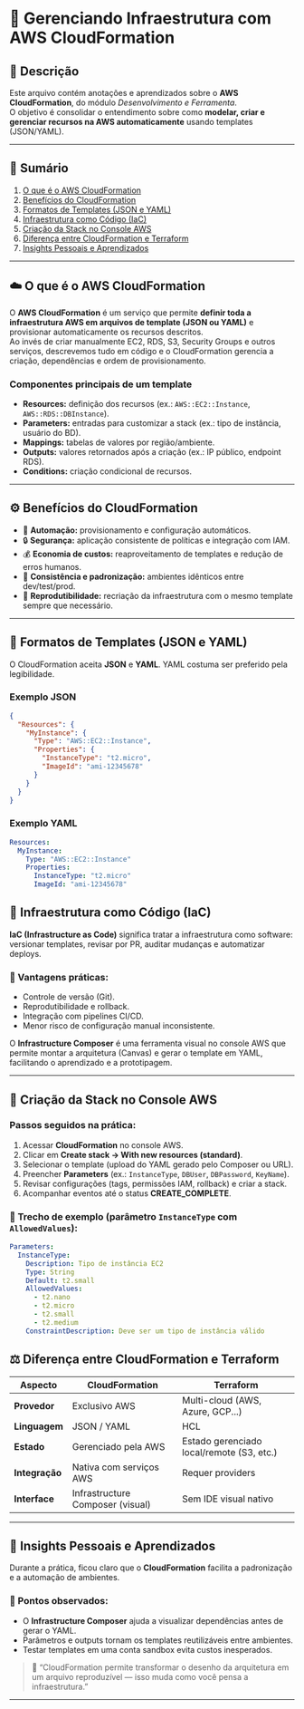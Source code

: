 # 🧱 Gerenciando Infraestrutura com AWS CloudFormation

## 📘 Descrição

Este arquivo contém anotações e aprendizados sobre o **AWS CloudFormation**, do módulo *Desenvolvimento e Ferramenta*.  
O objetivo é consolidar o entendimento sobre como **modelar, criar e gerenciar recursos na AWS automaticamente** usando templates (JSON/YAML).  


---

## 📑 Sumário

1. [O que é o AWS CloudFormation](#-o-que-é-o-aws-cloudformation)  
2. [Benefícios do CloudFormation](#-benefícios-do-cloudformation)  
3. [Formatos de Templates (JSON e YAML)](#-formatos-de-templates-json-e-yaml)  
4. [Infraestrutura como Código (IaC)](#-infraestrutura-como-código-iac)  
5. [Criação da Stack no Console AWS](#-criação-da-stack-no-console-aws)  
6. [Diferença entre CloudFormation e Terraform](#-diferença-entre-cloudformation-e-terraform)  
7. [Insights Pessoais e Aprendizados](#-insights-pessoais-e-aprendizados)

---

## ☁️ O que é o AWS CloudFormation

O **AWS CloudFormation** é um serviço que permite **definir toda a infraestrutura AWS em arquivos de template (JSON ou YAML)** e provisionar automaticamente os recursos descritos.  
Ao invés de criar manualmente EC2, RDS, S3, Security Groups e outros serviços, descrevemos tudo em código e o CloudFormation gerencia a criação, dependências e ordem de provisionamento.

### Componentes principais de um template
- **Resources:** definição dos recursos (ex.: `AWS::EC2::Instance`, `AWS::RDS::DBInstance`).  
- **Parameters:** entradas para customizar a stack (ex.: tipo de instância, usuário do BD).  
- **Mappings:** tabelas de valores por região/ambiente.  
- **Outputs:** valores retornados após a criação (ex.: IP público, endpoint RDS).  
- **Conditions:** criação condicional de recursos.

---

## ⚙️ Benefícios do CloudFormation

- 🤖 **Automação:** provisionamento e configuração automáticos.  
- 🔒 **Segurança:** aplicação consistente de políticas e integração com IAM.  
- 💰 **Economia de custos:** reaproveitamento de templates e redução de erros humanos.  
- 🧱 **Consistência e padronização:** ambientes idênticos entre dev/test/prod.  
- 🔁 **Reprodutibilidade:** recriação da infraestrutura com o mesmo template sempre que necessário.

---

## 🧾 Formatos de Templates (JSON e YAML)

O CloudFormation aceita **JSON** e **YAML**. YAML costuma ser preferido pela legibilidade.

### Exemplo JSON
```json
{
  "Resources": {
    "MyInstance": {
      "Type": "AWS::EC2::Instance",
      "Properties": {
        "InstanceType": "t2.micro",
        "ImageId": "ami-12345678"
      }
    }
  }
}
```

### Exemplo YAML
```YAML
Resources:
  MyInstance:
    Type: "AWS::EC2::Instance"
    Properties:
      InstanceType: "t2.micro"
      ImageId: "ami-12345678"
```

## 🧰 Infraestrutura como Código (IaC)

**IaC (Infrastructure as Code)** significa tratar a infraestrutura como software: versionar templates, revisar por PR, auditar mudanças e automatizar deploys.

### 🔹 Vantagens práticas:
- Controle de versão (Git).  
- Reprodutibilidade e rollback.  
- Integração com pipelines CI/CD.  
- Menor risco de configuração manual inconsistente.  

O **Infrastructure Composer** é uma ferramenta visual no console AWS que permite montar a arquitetura (Canvas) e gerar o template em YAML, facilitando o aprendizado e a prototipagem.

---

## 🚀 Criação da Stack no Console AWS

### Passos seguidos na prática:
1. Acessar **CloudFormation** no console AWS.  
2. Clicar em **Create stack → With new resources (standard)**.  
3. Selecionar o template (upload do YAML gerado pelo Composer ou URL).  
4. Preencher **Parameters** (ex.: `InstanceType`, `DBUser`, `DBPassword`, `KeyName`).  
5. Revisar configurações (tags, permissões IAM, rollback) e criar a stack.  
6. Acompanhar eventos até o status **CREATE_COMPLETE**.

### 🧩 Trecho de exemplo (parâmetro `InstanceType` com `AllowedValues`):

```yaml
Parameters:
  InstanceType:
    Description: Tipo de instância EC2
    Type: String
    Default: t2.small
    AllowedValues:
      - t2.nano
      - t2.micro
      - t2.small
      - t2.medium
    ConstraintDescription: Deve ser um tipo de instância válido

```

## ⚖️ Diferença entre CloudFormation e Terraform

| Aspecto | CloudFormation | Terraform |
|----------|----------------|------------|
| **Provedor** | Exclusivo AWS | Multi-cloud (AWS, Azure, GCP...) |
| **Linguagem** | JSON / YAML | HCL |
| **Estado** | Gerenciado pela AWS | Estado gerenciado local/remote (S3, etc.) |
| **Integração** | Nativa com serviços AWS | Requer providers |
| **Interface** | Infrastructure Composer (visual) | Sem IDE visual nativo |

---

## 💬 Insights Pessoais e Aprendizados

Durante a prática, ficou claro que o **CloudFormation** facilita a padronização e a automação de ambientes.

### 🔹 Pontos observados:
- O **Infrastructure Composer** ajuda a visualizar dependências antes de gerar o YAML.  
- Parâmetros e outputs tornam os templates reutilizáveis entre ambientes.  
- Testar templates em uma conta sandbox evita custos inesperados.  

> 💭 “CloudFormation permite transformar o desenho da arquitetura em um arquivo reproduzível — isso muda como você pensa a infraestrutura.”

---
